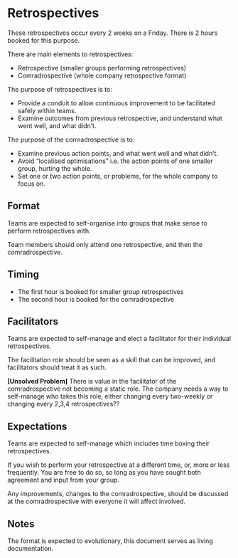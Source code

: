 # Retrospectives

These retrospectives occur every 2 weeks on a Friday. There is 2 hours booked for this purpose. 

There are main elements to retrospectives:

* Retrospective (smaller groups performing retrospectives)
* Comradrospective (whole company retrospective format)

The purpose of retrospectives is to:

* Provide a conduit to allow continuous improvement to be facilitated safely within teams.
* Examine outcomes from previous retrospective, and understand what went well, and what didn’t.

The purpose of the comradrospective is to:

*  Examine previous action points, and what went well and what didn’t.
*  Avoid “localised optimisations” i.e. the action points of one smaller group, hurting the whole.
*  Set one or two action points, or problems, for the whole company to focus on.

## Format

Teams are expected to self-organise into groups that make sense to perform retrospectives with.

Team members should only attend one retrospective, and then the comradrospective.

## Timing

* The first hour is booked for smaller group retrospectives
* The second hour is booked for the comradrospective

## Facilitators

Teams are expected to self-manage and elect a facilitator for their individual retrospectives.

The facilitation role should be seen as a skill that can be improved, and facilitators should treat it as such.

**[Unsolved Problem]** There is value in the facilitator of the comradrospective not becoming a static role. The company needs a way to self-manage who takes this role, either changing every two-weekly or changing every 2,3,4 retrospectives??

## Expectations

Teams are expected to self-manage which includes time boxing their retrospectives.

If you wish to perform your retrospective at a different time, or, more or less frequently. You are free to do so, so long as you have sought both agreement and input from your group.

Any improvements, changes to the comradrospective, should be discussed at the comradrospective with everyone it will affect involved.

## Notes

The format is expected to evolutionary, this document serves as living documentation. 


